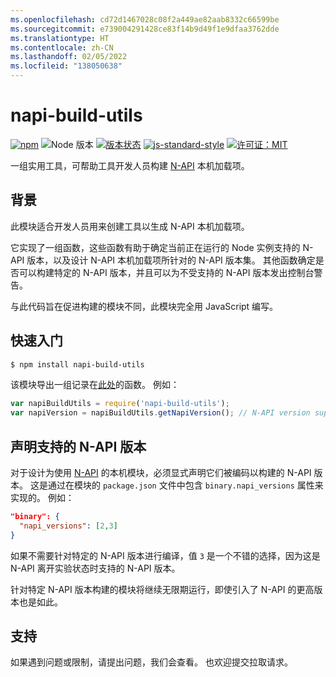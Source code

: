 ```yaml
---
ms.openlocfilehash: cd72d1467028c08f2a449ae82aab8332c66599be
ms.sourcegitcommit: e739004291428ce83f14b9d49f1e9dfaa3762dde
ms.translationtype: HT
ms.contentlocale: zh-CN
ms.lasthandoff: 02/05/2022
ms.locfileid: "138050638"
---
```

# <a name="napi-build-utils"></a>napi-build-utils

[![npm](https://img.shields.io/npm/v/napi-build-utils.svg)](https://www.npmjs.com/package/napi-build-utils)
![Node 版本](https://img.shields.io/node/v/prebuild.svg)
[![版本状态](https://travis-ci.org/inspiredware/napi-build-utils.svg?branch=master)](https://travis-ci.org/inspiredware/napi-build-utils) 
[![js-standard-style](https://img.shields.io/badge/code%20style-standard-brightgreen.svg)](http://standardjs.com/) 
[![许可证：MIT](https://img.shields.io/badge/License-MIT-yellow.svg)](https://opensource.org/licenses/MIT) 

一组实用工具，可帮助工具开发人员构建 [N-API](https://nodejs.org/api/n-api.html#n_api_n_api) 本机加载项。

## <a name="background"></a>背景

此模块适合开发人员用来创建工具以生成 N-API 本机加载项。 

它实现了一组函数，这些函数有助于确定当前正在运行的 Node 实例支持的 N-API 版本，以及设计 N-API 本机加载项所针对的 N-API 版本集。 其他函数确定是否可以构建特定的 N-API 版本，并且可以为不受支持的 N-API 版本发出控制台警告。 

与此代码旨在促进构建的模块不同，此模块完全用 JavaScript 编写。 

## <a name="quick-start"></a>快速入门

```bash
$ npm install napi-build-utils
```

该模块导出一组记录在[此处](./index.md)的函数。 例如：

```javascript
var napiBuildUtils = require('napi-build-utils');
var napiVersion = napiBuildUtils.getNapiVersion(); // N-API version supported by Node, or undefined.
```

## <a name="declaring-supported-n-api-versions"></a>声明支持的 N-API 版本

对于设计为使用 [N-API](https://nodejs.org/api/n-api.html#n_api_n_api) 的本机模块，必须显式声明它们被编码以构建的 N-API 版本。 这是通过在模块的 `package.json` 文件中包含 `binary.napi_versions` 属性来实现的。 例如：

```json
"binary": {
  "napi_versions": [2,3]
}
``` 

如果不需要针对特定的 N-API 版本进行编译，值 `3` 是一个不错的选择，因为这是 N-API 离开实验状态时支持的 N-API 版本。 

针对特定 N-API 版本构建的模块将继续无限期运行，即使引入了 N-API 的更高版本也是如此。 

## <a name="support"></a>支持

如果遇到问题或限制，请提出问题，我们会查看。 也欢迎提交拉取请求。  

